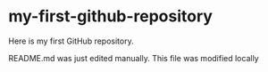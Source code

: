# my-first-github-repository
Here is my first GitHub repository.

README.md was just edited manually. This file was modified locally
